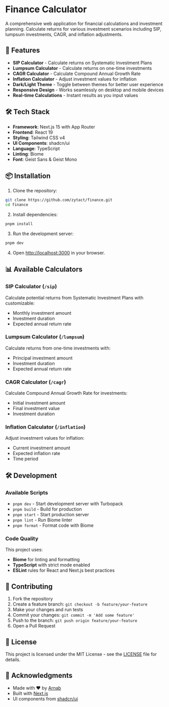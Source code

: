 # Finance Calculator

A comprehensive web application for financial calculations and investment planning. Calculate returns for various investment scenarios including SIP, lumpsum investments, CAGR, and inflation adjustments.

## 🚀 Features

- **SIP Calculator** - Calculate returns on Systematic Investment Plans
- **Lumpsum Calculator** - Calculate returns on one-time investments
- **CAGR Calculator** - Calculate Compound Annual Growth Rate
- **Inflation Calculator** - Adjust investment values for inflation
- **Dark/Light Theme** - Toggle between themes for better user experience
- **Responsive Design** - Works seamlessly on desktop and mobile devices
- **Real-time Calculations** - Instant results as you input values

## 🛠️ Tech Stack

- **Framework**: Next.js 15 with App Router
- **Frontend**: React 19
- **Styling**: Tailwind CSS v4
- **UI Components**: shadcn/ui
- **Language**: TypeScript
- **Linting**: Biome
- **Font**: Geist Sans & Geist Mono

## 📦 Installation

1. Clone the repository:
```bash
git clone https://github.com/zytact/finance.git
cd finance
```

2. Install dependencies:
```bash
pnpm install
```

3. Run the development server:
```bash
pnpm dev
```

4. Open [http://localhost:3000](http://localhost:3000) in your browser.

## 📊 Available Calculators

### SIP Calculator (`/sip`)
Calculate potential returns from Systematic Investment Plans with customizable:
- Monthly investment amount
- Investment duration
- Expected annual return rate

### Lumpsum Calculator (`/lumpsum`)
Calculate returns from one-time investments with:
- Principal investment amount
- Investment duration
- Expected annual return rate

### CAGR Calculator (`/cagr`)
Calculate Compound Annual Growth Rate for investments:
- Initial investment amount
- Final investment value
- Investment duration

### Inflation Calculator (`/inflation`)
Adjust investment values for inflation:
- Current investment amount
- Expected inflation rate
- Time period

## 🛠️ Development

### Available Scripts

- `pnpm dev` - Start development server with Turbopack
- `pnpm build` - Build for production
- `pnpm start` - Start production server
- `pnpm lint` - Run Biome linter
- `pnpm format` - Format code with Biome

### Code Quality

This project uses:
- **Biome** for linting and formatting
- **TypeScript** with strict mode enabled
- **ESLint** rules for React and Next.js best practices

## 🤝 Contributing

1. Fork the repository
2. Create a feature branch: `git checkout -b feature/your-feature`
3. Make your changes and run tests
4. Commit your changes: `git commit -m 'Add some feature'`
5. Push to the branch: `git push origin feature/your-feature`
6. Open a Pull Request

## 📄 License

This project is licensed under the MIT License - see the [LICENSE](LICENSE) file for details.

## 🙏 Acknowledgments

- Made with ❤️ by [Arnab](https://zytact.com)
- Built with [Next.js](https://nextjs.org)
- UI components from [shadcn/ui](https://ui.shadcn.com)
